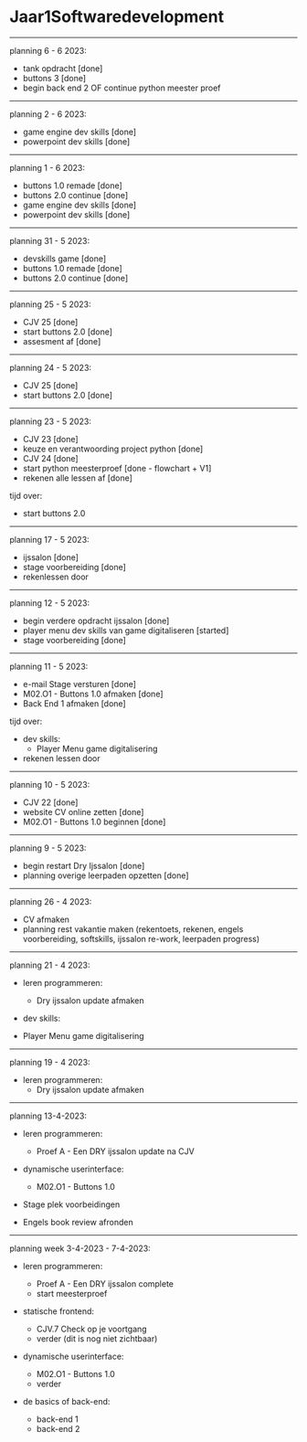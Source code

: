 # Jaar1Softwaredevelopment

--------------------------------------------------------------------------------------------------------------------------------------------

planning 6 - 6 2023:

- tank opdracht [done]
- buttons 3 [done]
- begin back end 2 OF continue python meester proef

--------------------------------------------------------------------------------------------------------------------------------------------

planning 2 - 6 2023:

- game engine dev skills [done]
- powerpoint dev skills [done]

--------------------------------------------------------------------------------------------------------------------------------------------

planning 1 - 6 2023:

- buttons 1.0 remade [done]
- buttons 2.0 continue [done]
- game engine dev skills [done]
- powerpoint dev skills [done]

--------------------------------------------------------------------------------------------------------------------------------------------

planning 31 - 5 2023:

- devskills game [done]
- buttons 1.0 remade [done]
- buttons 2.0 continue [done]

--------------------------------------------------------------------------------------------------------------------------------------------

planning 25 - 5 2023:

- CJV 25 [done]
- start buttons 2.0 [done]
- assesment af [done]

--------------------------------------------------------------------------------------------------------------------------------------------

planning 24 - 5 2023:

- CJV 25 [done]
- start buttons 2.0 [done]

--------------------------------------------------------------------------------------------------------------------------------------------

planning 23 - 5 2023:

- CJV 23 [done]
- keuze en verantwoording project python [done]
- CJV 24 [done] 
- start python meesterproef [done - flowchart + V1]
- rekenen alle lessen af [done] 

tijd over:
- start buttons 2.0 

--------------------------------------------------------------------------------------------------------------------------------------------

planning 17 - 5 2023:

- ijssalon [done]
- stage voorbereiding [done]
- rekenlessen door 

--------------------------------------------------------------------------------------------------------------------------------------------

planning 12 - 5 2023:

- begin verdere opdracht ijssalon [done]
- player menu dev skills van game digitaliseren [started]
- stage voorbereiding [done]

--------------------------------------------------------------------------------------------------------------------------------------------

planning 11 - 5 2023:

 - e-mail Stage versturen [done]
 - M02.O1 - Buttons 1.0 afmaken [done]
 - Back End 1 afmaken [done]
 
tijd over:

- dev skills:
  + Player Menu game digitalisering 
- rekenen lessen door 
 
--------------------------------------------------------------------------------------------------------------------------------------------

planning 10 - 5 2023:

 - CJV 22 [done]
 - website CV online zetten [done]
 - M02.O1 - Buttons 1.0 beginnen [done]
 
--------------------------------------------------------------------------------------------------------------------------------------------

planning 9 - 5 2023:

 - begin restart Dry Ijssalon [done]
 - planning overige leerpaden opzetten [done]

--------------------------------------------------------------------------------------------------------------------------------------------

planning 26 - 4 2023:

 - CV afmaken
 - planning rest vakantie maken (rekentoets, rekenen, engels voorbereiding, softskills, ijssalon re-work, leerpaden progress) 

--------------------------------------------------------------------------------------------------------------------------------------------

planning 21 - 4 2023:

 - leren programmeren:
   + Dry ijssalon update afmaken 
 
 - dev skills:
  + Player Menu game digitalisering 

--------------------------------------------------------------------------------------------------------------------------------------------

planning 19 - 4 2023:

 - leren programmeren:
   + Dry ijssalon update afmaken 

--------------------------------------------------------------------------------------------------------------------------------------------

planning 13-4-2023:

 - leren programmeren:
   + Proef A - Een DRY ijssalon update na CJV

- dynamische userinterface:
  + M02.O1 - Buttons 1.0

- Stage plek voorbeidingen
- Engels book review afronden

--------------------------------------------------------------------------------------------------------------------------------------------

planning week 3-4-2023 - 7-4-2023:
- leren programmeren:
  + Proef A - Een DRY ijssalon complete 
  + start meesterproef 
  
- statische frontend:
  + CJV.7 Check op je voortgang
  + verder (dit is nog niet zichtbaar) 
  
- dynamische userinterface:
  + M02.O1 - Buttons 1.0
  + verder

- de basics of back-end:
  + back-end 1 
  + back-end 2 
